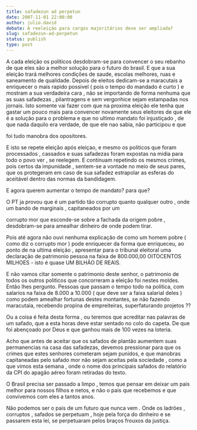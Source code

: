```yaml
---
title: safadezun ad perpetun 
date: 2007-11-01 22:00:00
author: julio.david
debate: A reeleição para cargos majoritários deve ser ampliada?
slug: safadezun-ad-perpetun
status: publish 
type: post
---
```


A cada eleição os politicos desdobram-se para convencer o seu rebanho de que eles são a melhor solução para o futuro do brasil. E que a sua eleição trará melhores condições de saude, escolas melhores, ruas e saneamento de qualidade. Depois de eleitos dedicam-se a maracutais a enriquecer o mais rapido possivel ( pois o tempo do mandado é curto ) e mostram a sua verdadeira cara , não se importando de forma nenhuma que as suas safadezas , pilantragens e sem vergonhice sejam estampadas nos jornais. Isto somente vai fazer com que na proxima eleição ele tenha que gastar um pouco mais para convencer novamente seus eleitores de que ele é a solução para o problema e que no ultimo mandato foi injustiçado , de que nada daquilo era verdade, de que ele nao sabia, não participou e que   

foi tudo manobra dos opositores.  

E isto se repete eleição após eleiçao, e mesmo os politicos que foram processados , cassados e suas safadezas foram expostas na midia para todo o povo ver , se reelegem. E continuam repetindo os mesmos crimes, pois certos da impunidade , sentem-se a vontade no meio de seus pares, que os protegeram em caso de sua safadez estrapolar as esferas do aceitável dentro das normas da bandidagem.  

E agora querem aumentar o tempo de mandato? para que?  

O PT ja provou que é um partido tão corrupto quanto qualquer outro , onde um bando de marginais , capitaneados por um  

corrupto mor que esconde-se sobre a fachada da origem pobre , desdobram-se para amealhar dinheiro de onde podem tirar.  

Pois até agora não ouvi nenhuma explicação de como um homem pobre ( como diz o corrupto mor ) pode enriquecer da forma que enriqueceu, ao ponto de na ultima eleição , apresentar para o tribunal eleitoral uma declaração de patrimonio pessoa na faixa de 800.000,00 OITOCENTOS MILHOES - isto é quase UM BILHÃO DE REAIS.   

E não vamos citar somente o patrimonio deste senhor, o patrimonio de todos os outros politicos que concorreram a eleição foi nestes moldes. Então lhes pergunto. Pessoas que passam o tempo todo na politica, com salarios na faixa de 8.000 a 10.000 ( que deve ser a faixa salarial deles ) como podem amealhar fortunas destes montantes, se não fazendo maracutaia, recebendo propina de empreiteiras, superfaturando projetos ??  

Ou a coisa é feita desta forma , ou teremos que acreditar nas palavras de um safado, que a esta horas deve estar sentado no colo do capeta. De que foi abençoado por Deus e que ganhou mais de 100 vezes na loteria.  

Acho que antes de aceitar que os safados de plantão aumentem suas permanencias na casa das safadezas, devemos pressionar para que os crimes que estes senhores cometeram sejam punidos, e que manobras capitaneadas pelo safado mor não sejam aceitas pela sociedade , como a que vimos esta semana , onde o nome dos principais safados do relatório da CPI do apagão aéreo foram retiradas do texto.  

O Brasil precisa ser passado a limpo , temos que pensar em deixar um pais melhor para nossos filhos e netos, e não o pais que recebemos e que convivemos com eles a tantos anos.   

Não podemos ser o pais de um futuro que nunca vem . Onde os ladrões , corruptos , safados se perpetuam , hoje pela força do dinheiro e se passarem esta lei, se perpetuaram pelos braços frouxos da justiça.
